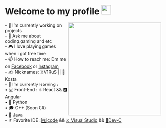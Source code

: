  <h1>Welcome to my profile <img src="https://raw.githubusercontent.com/iampavangandhi/iampavangandhi/master/gifs/Hi.gif" width="30px"></h1>
 <img align="right" src="https://avatars.githubusercontent.com/u/68782786?s=400&u=d80687ca8987a4cda0ec41012b3c2633a1f1fe52&v=4" width=300 />
        - 🔭 I’m currently working on projects <br>
        - 💬 Ask me about coding,gaming and etc <br>
        - 🎮 I love playing games when i got free time <br>
        - 📫 How to reach me: Dm me on <a href="https://www.facebook.com/Kosta202/">Facebook</a> or <a href="https://www.instagram.com/kostad22/">Instagram</a> <br>
        - ✍️ Nicknames: ☠️V1RuS || 🤠Kosta <br>
        - 🌱 I’m currently learning : <br>
              • 💻 Front-End : ⚛️ React && 🅰️ Angular  <br>
              • 🐍 Python  <br>
              • 🎓 C++ (Soon C#) <br>
              • 📱 Java <br>
        - ⚜️ Favorite IDE : <a href="https://code.visualstudio.com/">🆚 code</a> && <a href="https://visualstudio.microsoft.com/">⚔️ Visual Studio</a> && <a href="https://sourceforge.net/projects/orwelldevcpp/">🔰Dev-C</a> <br>


